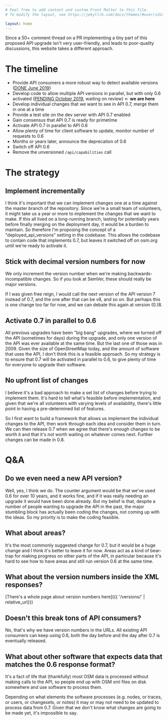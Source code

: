 ```yaml
---
# Feel free to add content and custom Front Matter to this file.
# To modify the layout, see https://jekyllrb.com/docs/themes/#overriding-theme-defaults

layout: home
---
```


Since a 50+ comment thread on a PR implementing a tiny part of this proposed API upgrade isn't very user-friendly, and leads to poor-quality discussions, this website takes a different approach.

# The timeline

* Provide API consumers a more robust way to detect available versions ([DONE June 2019](https://github.com/openstreetmap/openstreetmap-website/pull/2280))
* Develop code to allow multiple API versions in parallel, but with only 0.6 activated ([PENDING October 2019](https://github.com/openstreetmap/openstreetmap-website/pull/2353), waiting on review) <- **we are here**
* Develop individual changes that we want to see in API 0.7, merge them in one at a time
* Provide a test site on the dev server with API 0.7 enabled
* Gain consensus that API 0.7 is ready for primetime
* Activate API 0.7 in parallel to API 0.6
* Allow plenty of time for client software to update, monitor number of requests to 0.6
* Months or years later, announce the deprecation of 0.6
* Switch off API 0.6
* Remove the unversioned `/api/capabilities` call

# The strategy

## Implement incrementally

I think it's important that we can implement changes one at a time against the master branch of the repository. Since we're a small team of volunteers, it might take us a year or more to implement the changes that we want to make. If this all lived on a long-running branch, lasting for potentially years before finally merging on the deployment day, it would be a burden to maintain. So therefore I'm proposing the concept of a "deployed_api_versions" setting in the codebase. This allows the codebase to contain code that implements 0.7, but leaves it switched off on osm.org until we're ready to activate it.

## Stick with decimal version numbers for now

We only increment the version number when we're making backwards-incompatible changes. So if you look at SemVer, these should really be major versions.

If I was given free reign, I would call the next version of the API version 7 instead of 0.7, and the one after that can be v8, and so on. But perhaps this is one change too far for now, and we can debate this again at version (0.)8.

## Activate 0.7 in parallel to 0.6

All previous upgrades have been "big bang" upgrades, where we turned off the API (sometimes for days) during the upgrade, and only one version of the API was ever available at the same time. But the last one of those was in 2009. Given the size of OpenStreetMap today, and the amount of software that uses the API, I don't think this is a feasible approach. So my strategy is to ensure that 0.7 will be activated in parallel to 0.6, to give plenty of time for everyone to upgrade their software.

## No upfront list of changes

I believe it's a bad approach to make a set list of changes before trying to implement them. It's hard to tell what's feasible before implementation, and given that we're all volunteers with varying levels of availability, there's little point in having a pre-determined list of features.

So I first want to build a framework that allows us implement the individual changes to the API, then work through each idea and consider them in turn. We can then release 0.7 when we agree that there's enough changes to be worth it and that it's not worth waiting on whatever comes next. Further changes can be made in 0.8.

# Q&A

## Do we even need a new API version?

Well, yes, I think we do. The counter argument would be that we've used 0.6 for over 10 years, and it works fine, and if it was really needing an upgrade it would have been done already. But my belief is that, despite a number of people wanting to upgrade the API in the past, the major stumbling block has actually been coding the changes, not coming up with the ideas. So my priority is to make the coding feasible.

## What about areas?

It's the most commonly suggested change for 0.7, but it would be a huge change and I think it's better to leave it for now. Areas act as a kind of bear-trap for making progress on other parts of the API, in particular because it's hard to see how to have areas and still run version 0.6 at the same time.

## What about the version numbers inside the XML responses?

[There's a whole page about version numbers here]({{ '/versions/' | relative_url}})

## Doesn't this break tons of API consumers?

No, that's why we have version numbers in the URLs. All existing API consumers can keep using 0.6, both the day before and the day after 0.7 is eventually released.

## What about other software that expects data that matches the 0.6 response format?

It's a fact of life that (thankfully) most OSM data is processed without making calls to the API, so people end up with OSM xml files on disk somewhere and use software to process them.

Depending on what elements the software processes (e.g. nodes, or traces, or users, or changesets, or notes) it may or may not need to be updated to process data from 0.7. Given that we don't know what changes are going to be made yet, it's impossible to say.
